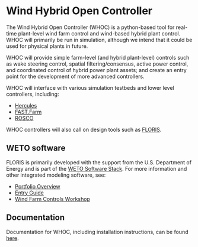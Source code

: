 # Wind Hybrid Open Controller

The Wind Hybrid Open Controller (WHOC) is a python-based tool for real-time 
plant-level wind farm control and wind-based hybrid plant control.
WHOC will primarily be run in simulation, although we intend that it could be 
used for physical plants in future. 

WHOC will provide simple farm-level (and hybrid plant-level) controls such as
wake steering control, spatial filtering/consensus, active power control, 
and coordinated control of hybrid power plant assets;
and create an entry point for the development of more advanced controllers. 

WHOC will interface with various simulation testbeds and lower level 
controllers, including:
- [Hercules](https://github.com/NREL/hercules)
- [FAST.Farm](https://github.com/OpenFAST/openfast)
- [ROSCO](https://github.com/NREL/rosco)

WHOC controllers will also call on design tools such as
[FLORIS](https://github.com/NREL/floris).

## WETO software

FLORIS is primarily developed with the support from the U.S. Department of Energy and
is part of the [WETO Software Stack](https://nrel.github.io/WETOStack).
For more information and other integrated modeling software, see:

- [Portfolio Overview](https://nrel.github.io/WETOStack/portfolio_analysis/overview.html)
- [Entry Guide](https://nrel.github.io/WETOStack/_static/entry_guide/index.html)
- [Wind Farm Controls Workshop](https://www.youtube.com/watch?v=f-w6whxIBrA&list=PL6ksUtsZI1dwRXeWFCmJT6cEN1xijsHJz)

## Documentation

Documentation for WHOC, including installation instructions, can be found
[here](https://nrel.github.io/wind-hybrid-open-controller/intro.html).
